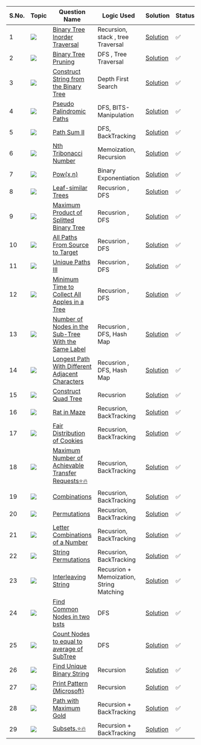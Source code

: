 S.No. | Topic | Question Name | Logic Used | Solution | Status |
------|---------------|------------|-------|------|------|
1 | ![](https://img.shields.io/badge/Recursion-f0772b?style=for-the-badge&logo=array&logoColor=black) | [Binary Tree Inorder Traversal](https://leetcode.com/problems/binary-tree-inorder-traversal/) | Recursion, stack , tree Traversal | [Solution](https://github.com/himanshugupta09/LEETCODE_SOLUTIONS/blob/main/Recursion/BTrree%20inorder%20traversal%20with%20recursion.cpp) | ✅ |
2 | ![](https://img.shields.io/badge/Recursion-f0772b?style=for-the-badge&logo=array&logoColor=black) | [Binary Tree Pruning](https://leetcode.com/problems/binary-tree-pruning/) | DFS , Tree Traversal | [Solution](https://github.com/himanshugupta09/LEETCODE_SOLUTIONS/blob/main/Recursion/Binary_Tree_Pruning.cpp) | ✅ |
3 | ![](https://img.shields.io/badge/Recursion-f0772b?style=for-the-badge&logo=array&logoColor=black) | [Construct String from the Binary Tree](https://leetcode.com/problems/construct-string-from-binary-tree/) | Depth First Search | [Solution](https://github.com/himanshugupta09/LEETCODE_SOLUTIONS/blob/main/Recursion/Construct%20a%20String%20from%20the%20Binary%20Tree.cpp) | ✅ |
4 | ![](https://img.shields.io/badge/Recursion-f0772b?style=for-the-badge&logo=array&logoColor=black) | [Pseudo Palindromic Paths](https://leetcode.com/problems/pseudo-palindromic-paths-in-binary-tree/) |DFS, BITS-Manipulation | [Solution](https://github.com/himanshugupta09/LEETCODE_SOLUTIONS/blob/main/Recursion/Pseudo-Palindromic%20Paths%20in%20a%20Binary%20Tree.cpp) | ✅ |
5 | ![](https://img.shields.io/badge/Recursion-f0772b?style=for-the-badge&logo=array&logoColor=black) | [Path Sum II](https://leetcode.com/problems/path-sum-ii/) |DFS, BackTracking| [Solution](https://github.com/himanshugupta09/LEETCODE_SOLUTIONS/blob/main/Recursion/path-sum-ii.cpp) | ✅ |
6 | ![](https://img.shields.io/badge/Recursion-f0772b?style=for-the-badge&logo=array&logoColor=black) | [Nth Tribonacci Number](https://leetcode.com/problems/n-th-tribonacci-number/) |Memoization, Recursion| [Solution](https://github.com/himanshugupta09/LEETCODE_SOLUTIONS/blob/main/Recursion/nth-tribonacci-number.cpp) | ✅ |
7 | ![](https://img.shields.io/badge/Recursion-f0772b?style=for-the-badge&logo=array&logoColor=black) | [Pow(x,n)](https://leetcode.com/problems/powx-n/)| Binary Exponentiation| [Solution](https://github.com/himanshugupta09/LEETCODE_SOLUTIONS/blob/main/Recursion/powx-n.cpp) | ✅ |
8 | ![](https://img.shields.io/badge/Recursion-f0772b?style=for-the-badge&logo=array&logoColor=black) | [Leaf-similar Trees](https://leetcode.com/problems/leaf-similar-trees/)| Recusrion , DFS| [Solution](https://github.com/himanshugupta09/LEETCODE_SOLUTIONS/blob/main/Recursion/leaf-similar-trees.cpp) | ✅ |
9 | ![](https://img.shields.io/badge/Recursion-f0772b?style=for-the-badge&logo=array&logoColor=black) | [ Maximum Product of Splitted Binary Tree](https://leetcode.com/problems/maximum-product-of-splitted-binary-tree/description/)| Recusrion , DFS| [Solution](https://github.com/himanshugupta09/LEETCODE_SOLUTIONS/blob/main/Recursion/maximum-product-of-splitted-binary-tree.cpp) | ✅ |
10 | ![](https://img.shields.io/badge/Graph-f0772b?style=for-the-badge&logo=array&logoColor=black) | [ All Paths From Source to Target](https://leetcode.com/problems/all-paths-from-source-to-target/description/)| Recusrion , DFS| [Solution](https://github.com/himanshugupta09/LEETCODE_SOLUTIONS/blob/main/Recursion/all-paths-from-source-to-target.cpp) | ✅ |
11 | ![](https://img.shields.io/badge/Graph-f0772b?style=for-the-badge&logo=array&logoColor=black) | [ Unique Paths III](https://leetcode.com/problems/unique-paths-iii/description/)| Recusrion , DFS| [Solution](https://github.com/himanshugupta09/LEETCODE_SOLUTIONS/blob/main/Recursion/unique-paths-iii.cpp) | ✅ |
12 | ![](https://img.shields.io/badge/Recursion-f0772b?style=for-the-badge&logo=array&logoColor=black) | [Minimum Time to Collect All Apples in a Tree](https://leetcode.com/problems/minimum-time-to-collect-all-apples-in-a-tree/description/)| Recusrion , DFS| [Solution](https://github.com/himanshugupta09/LEETCODE_SOLUTIONS/blob/main/Recursion/minimum-time-to-collect-all-apples-in-a-tree.cpp) | ✅ |
13 | ![](https://img.shields.io/badge/Recursion-f0772b?style=for-the-badge&logo=array&logoColor=black) | [Number of Nodes in the Sub-Tree With the Same Label](https://leetcode.com/problems/number-of-nodes-in-the-sub-tree-with-the-same-label/description/)| Recusrion , DFS, Hash Map| [Solution](https://github.com/himanshugupta09/LEETCODE_SOLUTIONS/blob/main/Recursion/number-of-nodes-in-the-sub-tree-with-the-same-label.cpp) | ✅ |
14 | ![](https://img.shields.io/badge/Recursion-f0772b?style=for-the-badge&logo=array&logoColor=black) | [ Longest Path With Different Adjacent Characters](https://leetcode.com/problems/longest-path-with-different-adjacent-characters/description/)| Recusrion , DFS, Hash Map| [Solution](https://github.com/himanshugupta09/LEETCODE_SOLUTIONS/blob/main/Recursion/longest-path-with-different-adjacent-characters.cpp) | ✅ |
15 | ![](https://img.shields.io/badge/Recursion-f0772b?style=for-the-badge&logo=array&logoColor=black) | [ Construct Quad Tree](https://leetcode.com/problems/construct-quad-tree/description/)| Recusrion| [Solution](https://github.com/himanshugupta09/LEETCODE_SOLUTIONS/blob/main/Recursion/construct-quad-tree.cpp) | ✅ |
16 | ![](https://img.shields.io/badge/Recursion-f0772b?style=for-the-badge&logo=array&logoColor=black) | [Rat in Maze](https://practice.geeksforgeeks.org/problems/rat-in-a-maze-problem/1)| Recusrion, BackTracking| [Solution](https://github.com/himanshugupta09/LEETCODE_SOLUTIONS/blob/main/Recursion/rat-in-maze.cpp) | ✅ |
17 | ![](https://img.shields.io/badge/Recursion-f0772b?style=for-the-badge&logo=array&logoColor=black) | [Fair Distribution of Cookies](https://leetcode.com/problems/fair-distribution-of-cookies/description/)| Recusrion, BackTracking| [Solution](https://github.com/himanshugupta09/LEETCODE_SOLUTIONS/blob/main/Recursion/fair-distribution-of-cookies.cpp) | ✅ |
18 | ![](https://img.shields.io/badge/BackTracking-f0772b?style=for-the-badge&logo=array&logoColor=black) | [Maximum Number of Achievable Transfer Requests⭐🔥](https://leetcode.com/problems/maximum-number-of-achievable-transfer-requests/description/)| Recusrion, BackTracking| [Solution](https://github.com/himanshugupta09/LEETCODE_SOLUTIONS/blob/main/Recursion/maximum-number-of-achievable-transfer-requests.cpp) | ✅ |
19 | ![](https://img.shields.io/badge/BackTracking-f0772b?style=for-the-badge&logo=array&logoColor=black) | [Combinations ](https://leetcode.com/problems/combinations/description/)| Recusrion, BackTracking| [Solution](https://github.com/himanshugupta09/LEETCODE_SOLUTIONS/blob/main/Recursion/combinations.cpp) | ✅ |
20 | ![](https://img.shields.io/badge/BackTracking-f0772b?style=for-the-badge&logo=array&logoColor=black) | [Permutations ](https://leetcode.com/problems/permutations/description/)| Recusrion, BackTracking| [Solution](https://github.com/himanshugupta09/LEETCODE_SOLUTIONS/blob/main/Recursion/permutations.cpp) | ✅ |
21 | ![](https://img.shields.io/badge/BackTracking-f0772b?style=for-the-badge&logo=array&logoColor=black) | [Letter Combinations of a Number ](https://leetcode.com/problems/letter-combinations-of-a-number/description/)| Recusrion, BackTracking| [Solution](https://github.com/himanshugupta09/LEETCODE_SOLUTIONS/blob/main/Recursion/letter-combinations-of-a-phone-number.cpp) | ✅ |
22 | ![](https://img.shields.io/badge/BackTracking-f0772b?style=for-the-badge&logo=array&logoColor=black) | [String Permutations ](https://practice.geeksforgeeks.org/problems/permutations-of-a-given-string-1587115620/1)| Recusrion, BackTracking| [Solution](https://github.com/himanshugupta09/LEETCODE_SOLUTIONS/blob/main/Recursion/string-permutations.cpp) | ✅ |
23 | ![](https://img.shields.io/badge/String-f0772b?style=for-the-badge&logo=array&logoColor=black) | [Interleaving String ](https://leetcode.com/problems/interleaving-string/description/)| Recusrion + Memoization, String Matching| [Solution](https://github.com/himanshugupta09/LEETCODE_SOLUTIONS/blob/main/Recursion/interleaving-string.cpp) | ✅ |
24 | ![](https://img.shields.io/badge/TREES-f0772b?style=for-the-badge&logo=array&logoColor=black) | [Find Common Nodes in two bsts ](https://practice.geeksforgeeks.org/problems/print-common-nodes-in-bst/1)| DFS| [Solution](https://github.com/himanshugupta09/LEETCODE_SOLUTIONS/blob/main/Recursion/find-common-nodes-in-two-bsts.cpp) | ✅ |
25 | ![](https://img.shields.io/badge/TREES-f0772b?style=for-the-badge&logo=array&logoColor=black) | [Count Nodes to equal to average of SubTree](https://leetcode.com/problems/count-nodes-equal-to-average-of-subtree/)| DFS| [Solution](https://github.com/himanshugupta09/LEETCODE_SOLUTIONS/blob/main/Recursion/count-nodes-equal-to-average-of-subtree.cpp) | ✅ |
26 | ![](https://img.shields.io/badge/BackTracking-f0772b?style=for-the-badge&logo=array&logoColor=black) | [Find Unique Binary String](https://leetcode.com/problems/find-unique-binary-string/)| Recursion| [Solution](https://github.com/himanshugupta09/LEETCODE_SOLUTIONS/blob/main/Recursion/find-unique-binary-string.cpp) | ✅ |
27 | ![](https://img.shields.io/badge/Recusrion-f0772b?style=for-the-badge&logo=array&logoColor=black) | [Print Pattern {Microsoft}](https://www.geeksforgeeks.org/problems/print-pattern3549/1)| Recursion| [Solution](https://github.com/himanshugupta09/LEETCODE_SOLUTIONS/blob/main/Recursion/print-pattern.cpp) | ✅ |
28 | ![](https://img.shields.io/badge/Recusrion-f0772b?style=for-the-badge&logo=array&logoColor=black) | [Path with Maximum Gold](https://leetcode.com/problems/path-with-maximum-gold/)| Recursion + BackTracking| [Solution](https://github.com/himanshugupta09/LEETCODE_SOLUTIONS/blob/main/Recursion/path-with-maximum-gold.cpp) | ✅ |
29 | ![](https://img.shields.io/badge/Recusrion-f0772b?style=for-the-badge&logo=array&logoColor=black) | [Subsets.⭐🔥](https://leetcode.com/problems/subsets/)| Recursion + BackTracking| [Solution](https://github.com/himanshugupta09/LEETCODE_SOLUTIONS/blob/main/Recursion/subsets.cpp) | ✅ |














